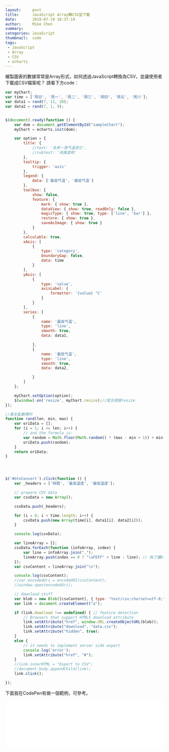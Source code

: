 ```yaml
---
layout:     post
title:      JavaScript Array轉CSV並下載
date:       2018-07-19 10:37:19
author:     Mike Chen
summary:    
categories: JavaScript
thumbnail:  code
tags:
 - JavaScript
 - Array
 - CSV
 - echarts
---
```


繪製圖表的數據常常是Array形式，如何透過JavaScript轉換為CSV，並讓使用者下載成CSV檔案呢？
請看下方code：

```javascript
var myChart;
var time = ['周日', '周一', '周二', '周三', '周四', '周五', '周六'];
var data1 = rand(7, 11, 20);
var data2 = rand(7, 1, 9);


$(document).ready(function () {
    var dom = document.getElementById("sampleChart");
    myChart = echarts.init(dom);

    var option = {
        title: {
            //text: '未来一周气温变化',
            //subtext: '纯属虚构'
        },
        tooltip: {
            trigger: 'axis'
        },
        legend: {
            data: ['最高气温', '最低气温']
        },
        toolbox: {
            show: false,
            feature: {
                mark: { show: true },
                dataView: { show: true, readOnly: false },
                magicType: { show: true, type: ['line', 'bar'] },
                restore: { show: true },
                saveAsImage: { show: true }
            }
        },
        calculable: true,
        xAxis: [
            {
                type: 'category',
                boundaryGap: false,
                data: time
            }
        ],
        yAxis: [
            {
                type: 'value',
                axisLabel: {
                    formatter: '{value} °C'
                }
            }
        ],
        series: [
            {
                name: '最高气温',
                type: 'line',
                smooth: true,
                data: data1,

            },
            {
                name: '最低气温',
                type: 'line',
                smooth: true,
                data: data2,

            }
        ]
    };

    myChart.setOption(option);
    $(window).on('resize', myChart.resize);//配合視窗resize
});

//產生亂數陣列
function rand(len, min, max) {
    var oriData = [];
    for (i = 1; i <= len; i++) {
        // and the formula is:
        var random = Math.floor(Math.random() * (max - min + 1)) + min;
        oriData.push(random);
    }
    return oriData;
}




$('#btnConvert').click(function () {
    var _headers = ['時間', '最高溫度', '最低溫度'];

    // prepare CSV data
    var csvData = new Array();

    csvData.push(_headers);

    for (i = 0; i < time.length; i++) {
        csvData.push(new Array(time[i], data1[i], data2[i]));
    }

    console.log(csvData);

    var lineArray = [];
    csvData.forEach(function (infoArray, index) {
        var line = infoArray.join(",");
        lineArray.push(index == 0 ? "\uFEFF" + line : line); // 為了讓Excel開啟csv，需加上BOM：\uFEFF
    });
    var csvContent = lineArray.join("\n");

    console.log(csvContent);
    //var encodedUri = encodeURI(csvContent);
    //window.open(encodedUri);

    // download stuff
    var blob = new Blob([csvContent], { type: "text/csv;charset=utf-8;" });
    var link = document.createElement("a");

    if (link.download !== undefined) { // feature detection
        // Browsers that support HTML5 download attribute
        link.setAttribute("href", window.URL.createObjectURL(blob));
        link.setAttribute("download", "data.csv");
        link.setAttribute("hidden", true);
    }
    else {
        // it needs to implement server side export
        console.log('error');
        link.setAttribute("href", "#");
    }
    //link.innerHTML = "Export to CSV";
    //document.body.appendChild(link);
    link.click();

});

```

下面我在CodePen有做一個範例，可參考。

<div class="iframe-rwd">
    <iframe scrolling='no' title='Array TO CSV & download CSV file' src='//codepen.io/mikechen2017/embed/mjEQPE/?height=265&theme-id=0&default-tab=js,result&embed-version=2' frameborder='no' allowtransparency='true' allowfullscreen='true' style='width: 100%;'>See the Pen <a href='https://codepen.io/mikechen2017/pen/mjEQPE/'>Array TO CSV & download CSV file</a> by Mike Chen (<a href='https://codepen.io/mikechen2017'>@mikechen2017</a>) on <a href='https://codepen.io'>CodePen</a>.
</iframe>
</div>